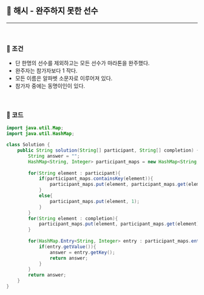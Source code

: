 ## :round_pushpin: 해시 - 완주하지 못한 선수

***

<br>



### :pushpin: 조건

- 단 한명의 선수를 제외하고는 모든 선수가 마라톤을 완주했다.
- 완주자는 참가자보다 1 작다.
- 모든 이름은 알파벳 소문자로 이루어져 있다.
- 참가자 중에는 동명이인이 있다.



<br>

### :pushpin: 코드

```java
import java.util.Map;
import java.util.HashMap;

class Solution {
    public String solution(String[] participant, String[] completion) {
        String answer = "";
        HashMap<String, Integer> participant_maps = new HashMap<String, Integer>(participant.length);
        
        for(String element : participant){
            if(participant_maps.containsKey(element)){
                participant_maps.put(element, participant_maps.get(element)+1);
            }
            else{
                participant_maps.put(element, 1);
            }
        }
        for(String element : completion){
            participant_maps.put(element, participant_maps.get(element)-1);
        }
        
        for(HashMap.Entry<String, Integer> entry : participant_maps.entrySet()){
            if(entry.getValue()){
                answer = entry.getKey();
                return answer;
            }    
        }
        return answer;
    }
}
```

